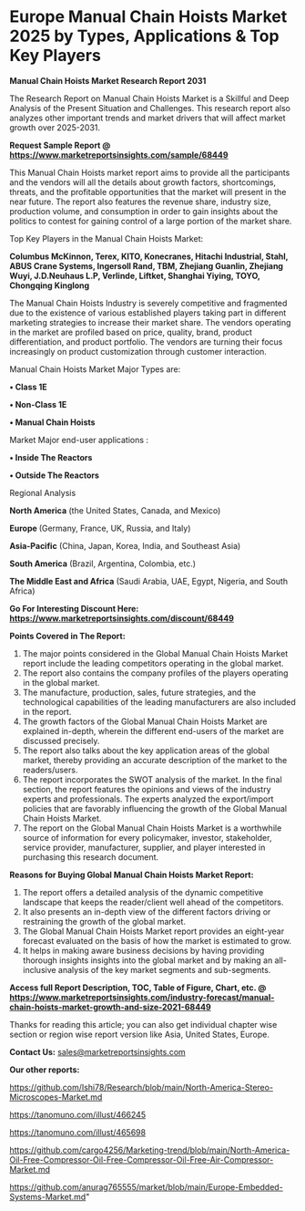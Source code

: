 # Europe Manual Chain Hoists Market 2025 by Types, Applications & Top Key Players

<strong>Manual Chain Hoists Market Research Report 2031</strong>

The Research Report on Manual Chain Hoists Market is a Skillful and Deep Analysis of the Present Situation and Challenges. This research report also analyzes other important trends and market drivers that will affect market growth over 2025-2031.

<strong>Request Sample Report @ <a href=https://www.marketreportsinsights.com/sample/68449>https://www.marketreportsinsights.com/sample/68449</a></strong>

This Manual Chain Hoists market report aims to provide all the participants and the vendors will all the details about growth factors, shortcomings, threats, and the profitable opportunities that the market will present in the near future. The report also features the revenue share, industry size, production volume, and consumption in order to gain insights about the politics to contest for gaining control of a large portion of the market share.

Top Key Players in the Manual Chain Hoists Market:

<strong>Columbus McKinnon, Terex, KITO, Konecranes, Hitachi Industrial, Stahl, ABUS Crane Systems, Ingersoll Rand, TBM, Zhejiang Guanlin, Zhejiang Wuyi, J.D.Neuhaus L.P, Verlinde, Liftket, Shanghai Yiying, TOYO, Chongqing Kinglong</strong>

The Manual Chain Hoists Industry is severely competitive and fragmented due to the existence of various established players taking part in different marketing strategies to increase their market share. The vendors operating in the market are profiled based on price, quality, brand, product differentiation, and product portfolio. The vendors are turning their focus increasingly on product customization through customer interaction.

Manual Chain Hoists Market Major Types are:

<strong>• Class 1E

• Non-Class 1E

• Manual Chain Hoists</strong>

Market Major end-user applications :

<strong>• Inside The Reactors

• Outside The Reactors</strong>

Regional Analysis

</u><strong><b>North America</b></strong> (the United States, Canada, and Mexico)

<strong><b>Europe </b></strong>(Germany, France, UK, Russia, and Italy)

<strong><b>Asia-Pacific</b></strong> (China, Japan, Korea, India, and Southeast Asia)

<strong><b>South America</b></strong> (Brazil, Argentina, Colombia, etc.)

<strong><b>The Middle East and Africa</b></strong> (Saudi Arabia, UAE, Egypt, Nigeria, and South Africa)

<strong>Go For Interesting Discount Here: <a href=https://www.marketreportsinsights.com/discount/68449>https://www.marketreportsinsights.com/discount/68449</a></strong>

<strong>Points Covered in The Report:</strong>
<ol>
  <li>The major points considered in the Global Manual Chain Hoists Market report include the leading competitors operating in the global market.</li>
  <li>The report also contains the company profiles of the players operating in the global market.</li>
  <li>The manufacture, production, sales, future strategies, and the technological capabilities of the leading manufacturers are also included in the report.</li>
  <li>The growth factors of the Global Manual Chain Hoists Market are explained in-depth, wherein the different end-users of the market are discussed precisely.</li>
  <li>The report also talks about the key application areas of the global market, thereby providing an accurate description of the market to the readers/users.</li>
  <li>The report incorporates the SWOT analysis of the market. In the final section, the report features the opinions and views of the industry experts and professionals. The experts analyzed the export/import policies that are favorably influencing the growth of the Global Manual Chain Hoists Market.</li>
  <li>The report on the Global Manual Chain Hoists Market is a worthwhile source of information for every policymaker, investor, stakeholder, service provider, manufacturer, supplier, and player interested in purchasing this research document.</li>
</ol>
<strong>Reasons for Buying Global Manual Chain Hoists Market Report:</strong>

<ol>
  <li>The report offers a detailed analysis of the dynamic competitive landscape that keeps the reader/client well ahead of the competitors.</li>
  <li>It also presents an in-depth view of the different factors driving or restraining the growth of the global market.</li>
  <li>The Global Manual Chain Hoists Market report provides an eight-year forecast evaluated on the basis of how the market is estimated to grow.</li>
  <li>It helps in making aware business decisions by having providing thorough insights insights into the global market and by making an all-inclusive analysis of the key market segments and sub-segments.</li>
</ol>
<strong>Access full Report Description, TOC, Table of Figure, Chart, etc. @ <a href=https://www.marketreportsinsights.com/industry-forecast/manual-chain-hoists-market-growth-and-size-2021-68449>https://www.marketreportsinsights.com/industry-forecast/manual-chain-hoists-market-growth-and-size-2021-68449</a></strong>


Thanks for reading this article; you can also get individual chapter wise section or region wise report version like Asia, United States, Europe.

<strong>Contact Us:</strong>
sales@marketreportsinsights.com

<strong>Our other reports:</strong>

<a href=https://github.com/Ishi78/Research/blob/main/North-America-Stereo-Microscopes-Market.md>https://github.com/Ishi78/Research/blob/main/North-America-Stereo-Microscopes-Market.md</a>

<a href=https://tanomuno.com/illust/466245>https://tanomuno.com/illust/466245</a>

<a href=https://tanomuno.com/illust/465698>https://tanomuno.com/illust/465698</a>

<a href=https://github.com/cargo4256/Marketing-trend/blob/main/North-America-Oil-Free-Compressor-Oil-Free-Compressor-Oil-Free-Air-Compressor-Market.md>https://github.com/cargo4256/Marketing-trend/blob/main/North-America-Oil-Free-Compressor-Oil-Free-Compressor-Oil-Free-Air-Compressor-Market.md</a>

<a href=https://github.com/anurag765555/market/blob/main/Europe-Embedded-Systems-Market.md>https://github.com/anurag765555/market/blob/main/Europe-Embedded-Systems-Market.md</a>"
